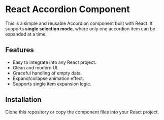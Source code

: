 # React Accordion Component

This is a simple and reusable Accordion component built with React. It supports **single selection mode**, where only one accordion item can be expanded at a time.

## Features

- Easy to integrate into any React project.
- Clean and modern UI.
- Graceful handling of empty data.
- Expand/collapse animation effect.
- Supports single item expansion logic.

## Installation

Clone this repository or copy the component files into your React project.

